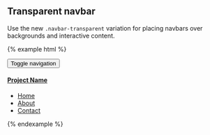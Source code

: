 ## Transparent navbar

Use the new `.navbar-transparent` variation for placing navbars over backgrounds and interactive content.

{% example html %}
<div class="p-y-lg p-x" style="background: url({{ site.baseurl }}/assets/img/album-nothingwasthesame.jpg) top center;">
  <nav class="navbar navbar-transparent m-b-0">
    <div class="container-fluid">
      <div class="navbar-header">
        <button type="button" class="navbar-toggle collapsed" data-toggle="collapse" data-target="#navbar-collapse-com">
          <span class="sr-only">Toggle navigation</span>
          <span class="icon-bar"></span>
          <span class="icon-bar"></span>
          <span class="icon-bar"></span>
        </button>
        <a class="navbar-brand" href="#">
          <h4 class="text-uppercase m-y-0">Project Name</h4>
        </a>
      </div>
      <div class="navbar-collapse collapse" id="navbar-collapse-com">
        <ul class="nav navbar-nav navbar-right">
          <li class="active"><a href="#">Home</a></li>
          <li><a href="#about">About</a></li>
          <li><a href="#contact">Contact</a></li>
        </ul>
      </div>
    </div>
  </nav>
</div>
{% endexample %}
